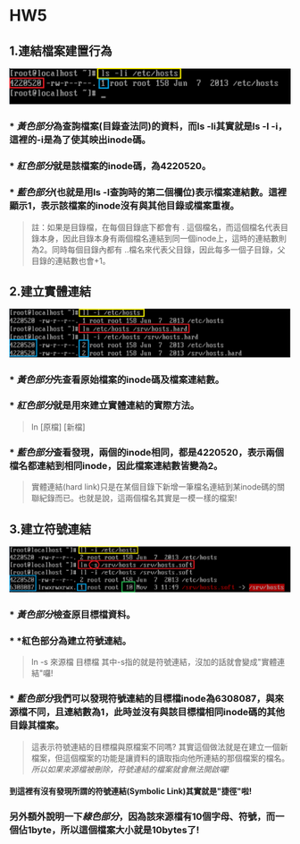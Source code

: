 # HW5 #

## 1.連結檔案建置行為

![1](1.png)

### * *黃色部分*為查詢檔案(目錄查法同)的資料，而ls -li其實就是ls -l -i，這裡的-i是為了使其映出inode碼。
### * *紅色部分*就是該檔案的inode碼，為4220520。
### * *藍色部分*(也就是用ls -l查詢時的第二個欄位)表示檔案連結數。這裡顯示1，表示該檔案的inode沒有與其他目錄或檔案重複。
> 註：如果是目錄檔，在每個目錄底下都會有 . 這個檔名，而這個檔名代表目錄本身，因此目錄本身有兩個檔名連結到同一個inode上，這時的連結數則為2。同時每個目錄內都有 ..檔名來代表父目錄，因此每多一個子目錄，父目錄的連結數也會+1。

## 2.建立實體連結

![2](2.png)

### * *黃色部分*先查看原始檔案的inode碼及檔案連結數。
### * *紅色部分*就是用來建立實體連結的實際方法。
> ln [原檔] [新檔]
### * *藍色部分*查看發現，兩個的inode相同，都是4220520，表示兩個檔名都連結到相同inode，因此檔案連結數皆變為2。
> 實體連結(hard link)只是在某個目錄下新增一筆檔名連結到某inode碼的關聯紀錄而已。也就是說，這兩個檔名其實是一模一樣的檔案\!

## 3.建立符號連結

![3](3.png)

### * *黃色部分*檢查原目標檔資料。
### * *紅色部分為建立符號連結。
> ln -s 來源檔 目標檔
> 其中-s指的就是符號連結，沒加的話就會變成\"實體連結\"囉\!
### * *藍色部分*我們可以發現符號連結的目標檔inode為6308087，與來源檔不同，且連結數為1，此時並沒有與該目標檔相同inode碼的其他目錄其檔案。
> 這表示符號連結的目標檔與原檔案不同嗎\?
> 其實這個做法就是在建立一個新檔案，但這個檔案的功能是讓資料的讀取指向他所連結的那個檔案的檔名。*所以如果來源檔被刪除，符號連結的檔案就會無法開啟囉\!*
#### 到這裡有沒有發現所謂的符號連結(Symbolic Link)其實就是\"捷徑\"啦\!
### 另外額外說明一下*綠色部分*，因為該來源檔有10個字母、符號，而一個佔1byte，所以這個檔案大小就是10bytes了\!

